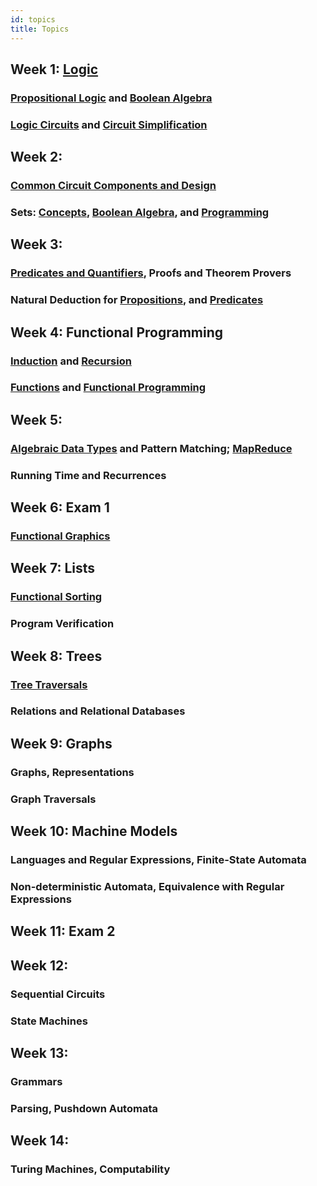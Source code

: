 ```yaml
---
id: topics
title: Topics
---
```


## Week 1: [Logic](logic/intro.md)
### [Propositional Logic](logic/props.md) and [Boolean Algebra](logic/boolean.md)

### [Logic Circuits](logic/circuits.md) and [Circuit Simplification](logic/simplify.md)

## Week 2:
### [Common Circuit Components and Design](logic/components.md)

### Sets: [Concepts](sets/concepts.md), [Boolean Algebra](sets/algebra.md), and [Programming](sets/programming.md)

## Week 3:
### [Predicates and Quantifiers](logic/preds.md), Proofs and Theorem Provers

### Natural Deduction for [Propositions](logic/deduction.md), and [Predicates](logic/pred-deduction.md)

## Week 4: Functional Programming
### [Induction](logic/induction.md) and [Recursion](logic/recursion.md)

### [Functions](sets/functions.md) and [Functional Programming](fp/intro.md)

## Week 5:
### [Algebraic Data Types](fp/types.md) and Pattern Matching; [MapReduce](fp/map-reduce.md)

### Running Time and Recurrences

## Week 6: Exam 1

### [Functional Graphics](fp/doodle.md)

## Week 7: Lists
### [Functional Sorting](ds/lists.md)

### Program Verification

## Week 8: Trees
### [Tree Traversals](ds/trees.md)

### Relations and Relational Databases

## Week 9: Graphs
### Graphs, Representations

### Graph Traversals

## Week 10: Machine Models
### Languages and Regular Expressions, Finite-State Automata

### Non-deterministic Automata, Equivalence with Regular Expressions

## Week 11: Exam 2

## Week 12:
### Sequential Circuits

### State Machines

## Week 13:
### Grammars

### Parsing, Pushdown Automata

## Week 14:
### Turing Machines, Computability